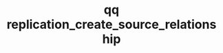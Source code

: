 ---
category: replication
command: replication_create_source_relationship
optional_options:
- alternate: []
  help: File ID of the source directory
  name: --source-id
  required: false
- alternate: []
  help: Path to the source directory
  name: --source-path
  required: false
- alternate: []
  help: Path to the target directory
  name: --target-path
  required: true
- alternate: []
  help: The target IP address
  name: --target-address
  required: true
- alternate: []
  help: Network port to replicate to on the target (overriding default)
  name: --target-port
  required: false
permalink: /qq-cli-command-guide/replication/replication_create_source_relationship.html
positional_options: []
sidebar: qq_cli_command_reference_sidebar
summary: This section explains how to use the <code>qq replication_create_source_relationship</code>
  command.
synopsis: Create a new replication relationship.
title: qq replication_create_source_relationship
usage: "qq replication_create_source_relationship [-h] (--source-id SOURCE_ID | --source-path\
  \ SOURCE_PATH) --target-path TARGET_PATH --target-address TARGET_ADDRESS\n    [--target-port\
  \ TARGET_PORT] [--enable-replication {true,false}] [--set-source-directory-read-only\
  \ {true,false}]\n    [--map-local-ids-to-nfs-ids {true,false}]"
zendesk_source: qq CLI Command Guide

---